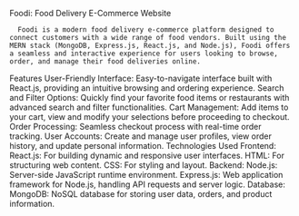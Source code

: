 Foodi: Food Delivery E-Commerce Website

      Foodi is a modern food delivery e-commerce platform designed to connect customers with a wide range of food vendors. Built using the MERN stack (MongoDB, Express.js, React.js, and Node.js), Foodi offers a seamless and interactive experience for users looking to browse, order, and manage their food deliveries online.

Features
User-Friendly Interface: Easy-to-navigate interface built with React.js, providing an intuitive browsing and ordering experience.
Search and Filter Options: Quickly find your favorite food items or restaurants with advanced search and filter functionalities.
Cart Management: Add items to your cart, view and modify your selections before proceeding to checkout.
Order Processing: Seamless checkout process with real-time order tracking.
User Accounts: Create and manage user profiles, view order history, and update personal information.
Technologies Used
Frontend:
React.js: For building dynamic and responsive user interfaces.
HTML: For structuring web content.
CSS: For styling and layout.
Backend:
Node.js: Server-side JavaScript runtime environment.
Express.js: Web application framework for Node.js, handling API requests and server logic.
Database:
MongoDB: NoSQL database for storing user data, orders, and product information.
